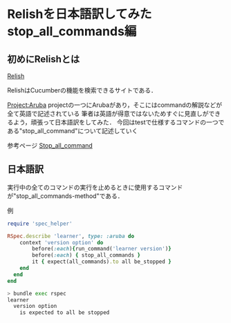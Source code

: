 
# Relishを日本語訳してみた stop_all_commands編

## 初めにRelishとは

[Relish](https://relishapp.com)

RelishはCucumberの機能を検索できるサイトである．

[Project:Aruba](https://relishapp.com/philoserf/aruba/docs)
projectの一つにArubaがあり，そこにはcommandの解説などが全て英語で記述されている
筆者は英語が得意ではないためすぐに見直しができるよう，頑張って日本語訳をしてみた．
今回はtestで仕様するコマンドの一つである"stop_all_command"について記述していく

参考ページ
[Stop_all_command](https://relishapp.com/philoserf/aruba/docs/command/stop-all-commands)

## 日本語訳

実行中の全てのコマンドの実行を止めるときに使用するコマンドが"stop_all_commands-method"である．

例

```ruby:spec/run_spec.rb
require 'spec_helper'

RSpec.describe 'learner', type: :aruba do
    context 'version option' do
        before(:each){run_command('learner version')}
        before(:each) { stop_all_commands }
        it { expect(all_commands).to all be_stopped }
    end
  end
end
```

```bash
> bundle exec rspec 
learner
  version option
    is expected to all be stopped
```












